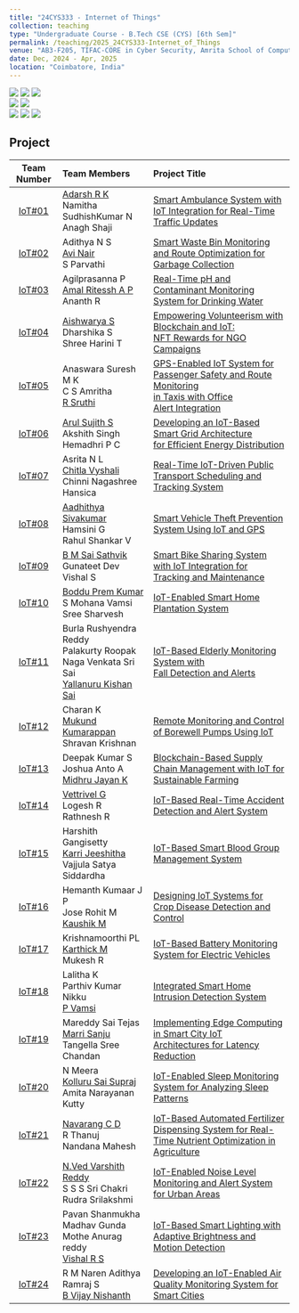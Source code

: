```yaml
---
title: "24CYS333 - Internet of Things"
collection: teaching
type: "Undergraduate Course - B.Tech CSE (CYS) [6th Sem]"
permalink: /teaching/2025_24CYS333-Internet_of_Things
venue: "AB3-F205, TIFAC-CORE in Cyber Security, Amrita School of Computing, Amrita Vishwa Vidyapeetham"
date: Dec, 2024 - Apr, 2025
location: "Coimbatore, India"
---
```


![](https://img.shields.io/badge/Students-72-blue) 
![](https://img.shields.io/badge/Mini--Projects_Completed-24-blue)
![](https://img.shields.io/badge/Publications-TBD-blue) <br/>
![](https://img.shields.io/badge/Pass_Percent-98.61-darkgreen) ![](https://img.shields.io/badge/Average_Marks-65.19-blue) <br/> 
![](https://img.shields.io/badge/Course_Outcome_Attainment-TBD-blue) ![](https://img.shields.io/badge/Course_Feedback-TBD-blue) ![](https://img.shields.io/badge/TLP_Feedback-TBD-blue) 

## Project 

|        Team Number      | Team Members | Project Title | 
|:-----------------------:|:-------------|:-------------|
|  [IoT#01](https://github.com/Amrita-TIFAC-Cyber-Blockchain/24CYS333-Internet-of-Things/tree/main/Assets/Projects/IoT01) | [Adarsh R K]() <br/> Namitha SudhishKumar N <br/> Anagh Shaji  | [Smart Ambulance System with IoT Integration for Real-Time <br/> Traffic Updates](https://github.com/Amrita-TIFAC-Cyber-Blockchain/24CYS333-Internet-of-Things/tree/main/Assets/Projects/IoT01)   | 
|  [IoT#02](https://github.com/Amrita-TIFAC-Cyber-Blockchain/24CYS333-Internet-of-Things/tree/main/Assets/Projects/IoT02) | Adithya N S <br/> [Avi Nair]() <br/> S Parvathi | [Smart Waste Bin Monitoring and Route Optimization for Garbage Collection](https://github.com/Amrita-TIFAC-Cyber-Blockchain/24CYS333-Internet-of-Things/tree/main/Assets/Projects/IoT02) |
|  [IoT#03](https://github.com/Amrita-TIFAC-Cyber-Blockchain/24CYS333-Internet-of-Things/tree/main/Assets/Projects/IoT03) | Agilprasanna P <br/> [Amal Ritessh A P]() <br/> Ananth R | [Real-Time pH and Contaminant Monitoring System for Drinking Water](https://github.com/Amrita-TIFAC-Cyber-Blockchain/24CYS333-Internet-of-Things/tree/main/Assets/Projects/IoT03)  |
|  [IoT#04](https://github.com/Amrita-TIFAC-Cyber-Blockchain/24CYS333-Internet-of-Things/tree/main/Assets/Projects/IoT04) | [Aishwarya S]() <br/> Dharshika S <br/> Shree Harini T | [Empowering Volunteerism with Blockchain and IoT:<br/> NFT Rewards for NGO Campaigns](https://github.com/Amrita-TIFAC-Cyber-Blockchain/24CYS333-Internet-of-Things/tree/main/Assets/Projects/IoT04)  | 
|  [IoT#05](https://github.com/Amrita-TIFAC-Cyber-Blockchain/24CYS333-Internet-of-Things/tree/main/Assets/Projects/IoT05) | Anaswara Suresh M K <br/> C S Amritha <br/> [R Sruthi]() | [GPS-Enabled IoT System for Passenger Safety and Route Monitoring </br> in Taxis with Office Alert Integration](https://github.com/Amrita-TIFAC-Cyber-Blockchain/24CYS333-Internet-of-Things/tree/main/Assets/Projects/IoT05) | 
|  [IoT#06](https://github.com/Amrita-TIFAC-Cyber-Blockchain/24CYS333-Internet-of-Things/tree/main/Assets/Projects/IoT06) | [Arul Sujith S]() <br/> Akshith Singh <br/> Hemadhri P C | [Developing an IoT-Based Smart Grid Architecture <br/> for Efficient Energy Distribution](https://github.com/Amrita-TIFAC-Cyber-Blockchain/24CYS333-Internet-of-Things/tree/main/Assets/Projects/IoT06) | 
|  [IoT#07](https://github.com/Amrita-TIFAC-Cyber-Blockchain/24CYS333-Internet-of-Things/tree/main/Assets/Projects/IoT07)  | Asrita N L <br/> [Chitla Vyshali]() <br/> Chinni Nagashree Hansica | [Real-Time IoT-Driven Public Transport Scheduling and Tracking System](https://github.com/Amrita-TIFAC-Cyber-Blockchain/24CYS333-Internet-of-Things/tree/main/Assets/Projects/IoT07) |
|  [IoT#08](https://github.com/Amrita-TIFAC-Cyber-Blockchain/24CYS333-Internet-of-Things/tree/main/Assets/Projects/IoT08) | [Aadhithya Sivakumar]() <br/> Hamsini G <br/> Rahul Shankar V | [Smart Vehicle Theft Prevention System Using IoT and GPS](https://github.com/Amrita-TIFAC-Cyber-Blockchain/24CYS333-Internet-of-Things/tree/main/Assets/Projects/IoT08) | 
|  [IoT#09](https://github.com/Amrita-TIFAC-Cyber-Blockchain/24CYS333-Internet-of-Things/tree/main/Assets/Projects/IoT09) | [B M Sai Sathvik]() <br/> Gunateet Dev <br/> Vishal S | [Smart Bike Sharing System with IoT Integration for Tracking and Maintenance](https://github.com/Amrita-TIFAC-Cyber-Blockchain/24CYS333-Internet-of-Things/tree/main/Assets/Projects/IoT09) | 
|  [IoT#10](https://github.com/Amrita-TIFAC-Cyber-Blockchain/24CYS333-Internet-of-Things/tree/main/Assets/Projects/IoT10) | [Boddu Prem Kumar]() <br/> S Mohana Vamsi <br/> Sree Sharvesh | [IoT-Enabled Smart Home Plantation System](https://github.com/Amrita-TIFAC-Cyber-Blockchain/24CYS333-Internet-of-Things/tree/main/Assets/Projects/IoT10) | 
|  [IoT#11](https://github.com/Amrita-TIFAC-Cyber-Blockchain/24CYS333-Internet-of-Things/tree/main/Assets/Projects/IoT11) | Burla Rushyendra Reddy <br/> Palakurty Roopak Naga Venkata Sri Sai <br/> [Yallanuru Kishan Sai]() | [IoT-Based Elderly Monitoring System with <br/> Fall Detection and Alerts](https://github.com/Amrita-TIFAC-Cyber-Blockchain/24CYS333-Internet-of-Things/tree/main/Assets/Projects/IoT11) |
|  [IoT#12](https://github.com/Amrita-TIFAC-Cyber-Blockchain/24CYS333-Internet-of-Things/tree/main/Assets/Projects/IoT12) | Charan K <br/> [Mukund Kumarappan]() <br/> Shravan Krishnan | [Remote Monitoring and Control of Borewell Pumps Using IoT](https://github.com/Amrita-TIFAC-Cyber-Blockchain/24CYS333-Internet-of-Things/tree/main/Assets/Projects/IoT12) |
|  [IoT#13](https://github.com/Amrita-TIFAC-Cyber-Blockchain/24CYS333-Internet-of-Things/tree/main/Assets/Projects/IoT13) | Deepak Kumar S <br/> Joshua Anto A <br/> [Midhru Jayan K]()  | [Blockchain-Based Supply Chain Management with IoT for Sustainable Farming](https://github.com/Amrita-TIFAC-Cyber-Blockchain/24CYS333-Internet-of-Things/tree/main/Assets/Projects/IoT13) | 
|  [IoT#14](https://github.com/Amrita-TIFAC-Cyber-Blockchain/24CYS333-Internet-of-Things/tree/main/Assets/Projects/IoT14) | [Vettrivel G]()<br/> Logesh R <br/> Rathnesh R | [IoT-Based Real-Time Accident Detection and Alert System](https://github.com/Amrita-TIFAC-Cyber-Blockchain/24CYS333-Internet-of-Things/tree/main/Assets/Projects/IoT14) |
|  [IoT#15](https://github.com/Amrita-TIFAC-Cyber-Blockchain/24CYS333-Internet-of-Things/tree/main/Assets/Projects/IoT15) | Harshith Gangisetty <br/> [Karri Jeeshitha]() <br/> Vajjula Satya Siddardha | [IoT-Based Smart Blood Group Management System](https://github.com/Amrita-TIFAC-Cyber-Blockchain/24CYS333-Internet-of-Things/tree/main/Assets/Projects/IoT15) |
|  [IoT#16](https://github.com/Amrita-TIFAC-Cyber-Blockchain/24CYS333-Internet-of-Things/tree/main/Assets/Projects/IoT16) | Hemanth Kumaar J P <br/> Jose Rohit M <br/> [Kaushik M]() | [Designing IoT Systems for Crop Disease Detection and Control](https://github.com/Amrita-TIFAC-Cyber-Blockchain/24CYS333-Internet-of-Things/tree/main/Assets/Projects/IoT16) | 
|  [IoT#17](https://github.com/Amrita-TIFAC-Cyber-Blockchain/24CYS333-Internet-of-Things/tree/main/Assets/Projects/IoT17) | Krishnamoorthi PL <br/> [Karthick M]() <br/> Mukesh R | [IoT-Based Battery Monitoring System for Electric Vehicles](https://github.com/Amrita-TIFAC-Cyber-Blockchain/24CYS333-Internet-of-Things/tree/main/Assets/Projects/IoT17) |  
|  [IoT#18](https://github.com/Amrita-TIFAC-Cyber-Blockchain/24CYS333-Internet-of-Things/tree/main/Assets/Projects/IoT18) | Lalitha K <br/> Parthiv Kumar Nikku <br/> [P Vamsi]()  | [Integrated Smart Home Intrusion Detection System](https://github.com/Amrita-TIFAC-Cyber-Blockchain/24CYS333-Internet-of-Things/tree/main/Assets/Projects/IoT18) | 
|  [IoT#19](https://github.com/Amrita-TIFAC-Cyber-Blockchain/24CYS333-Internet-of-Things/tree/main/Assets/Projects/IoT19) | Mareddy Sai Tejas <br/> [Marri Sanju]() <br/> Tangella Sree Chandan | [Implementing Edge Computing in Smart City IoT <br/> Architectures for Latency Reduction](https://github.com/Amrita-TIFAC-Cyber-Blockchain/24CYS333-Internet-of-Things/tree/main/Assets/Projects/IoT19)  |
|  [IoT#20](https://github.com/Amrita-TIFAC-Cyber-Blockchain/24CYS333-Internet-of-Things/tree/main/Assets/Projects/IoT20) | N Meera <br/> [Kolluru Sai Supraj]() <br/> Amita Narayanan Kutty | [IoT-Enabled Sleep Monitoring System for Analyzing Sleep Patterns](https://github.com/Amrita-TIFAC-Cyber-Blockchain/24CYS333-Internet-of-Things/tree/main/Assets/Projects/IoT20) |
|  [IoT#21](https://github.com/Amrita-TIFAC-Cyber-Blockchain/24CYS333-Internet-of-Things/tree/main/Assets/Projects/IoT21) | [Navarang C D]() <br/> R Thanuj <br/> Nandana Mahesh | [IoT-Based Automated Fertilizer Dispensing System for Real-Time Nutrient Optimization in Agriculture](https://github.com/Amrita-TIFAC-Cyber-Blockchain/24CYS333-Internet-of-Things/tree/main/Assets/Projects/IoT21) |
|  [IoT#22](https://github.com/Amrita-TIFAC-Cyber-Blockchain/24CYS333-Internet-of-Things/tree/main/Assets/Projects/IoT22) | [N.Ved Varshith Reddy]() <br/> S S S Sri Chakri <br/> Rudra Srilakshmi | [IoT-Enabled Noise Level Monitoring and Alert System for Urban Areas](https://github.com/Amrita-TIFAC-Cyber-Blockchain/24CYS333-Internet-of-Things/tree/main/Assets/Projects/IoT22) | 
|  [IoT#23](https://github.com/Amrita-TIFAC-Cyber-Blockchain/24CYS333-Internet-of-Things/tree/main/Assets/Projects/IoT23) | Pavan Shanmukha Madhav Gunda <br/> Mothe Anurag reddy <br/> [Vishal R S]() | [IoT-Based Smart Lighting with Adaptive Brightness and Motion Detection](https://github.com/Amrita-TIFAC-Cyber-Blockchain/24CYS333-Internet-of-Things/tree/main/Assets/Projects/IoT23) |
|  [IoT#24](https://github.com/Amrita-TIFAC-Cyber-Blockchain/24CYS333-Internet-of-Things/tree/main/Assets/Projects/IoT24) | R M Naren Adithya  <br/> Ramraj S <br/> [B Vijay Nishanth]() | [Developing an IoT-Enabled Air Quality Monitoring System for Smart Cities](https://github.com/Amrita-TIFAC-Cyber-Blockchain/24CYS333-Internet-of-Things/tree/main/Assets/Projects/IoT24) |
